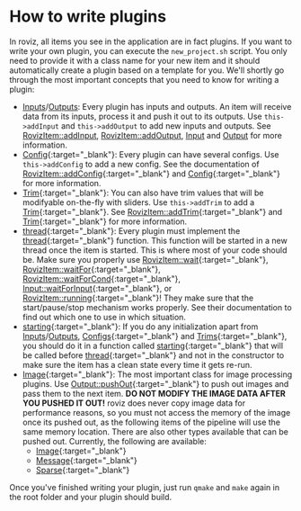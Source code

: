 ---
---

# How to write plugins

In roviz, all items you see in the application are in fact plugins. If you want to write your own plugin, you can execute the `new_project.sh` script. You only need to provide it with a class name for your new item and it should automatically create a plugin based on a template for you. We'll shortly go through the most important concepts that you need to know for writing a plugin:

 - [Inputs](https://shadowigor.github.io/roviz-docs/api/classInput)/[Outputs](https://shadowigor.github.io/roviz-docs/api/classOutput): Every plugin has inputs and outputs. An item will receive data from its inputs, process it and push it out to its outputs. Use `this->addInput` and `this->addOutput` to add new inputs and outputs. See [RovizItem::addInput](https://shadowigor.github.io/roviz-docs/api/classRovizItem.html#afcd27ad4355d3587146b151c4cb33316), [RovizItem::addOutput](https://shadowigor.github.io/roviz-docs/api/classRovizItem.html#ad03f1d6df2224dbc60de41a349e93120), [Input](https://shadowigor.github.io/roviz-docs/api/classInput) and [Output](https://shadowigor.github.io/roviz-docs/api/classOutput) for more information.
 - [Config](https://shadowigor.github.io/roviz-docs/api/classConfig.html){:target="_blank"}: Every plugin can have several configs. Use `this->addConfig` to add a new config. See the documentation of [RovizItem::addConfig](https://shadowigor.github.io/roviz-docs/api/classRovizItem.html#ab0fe5ae3fd158766638e240a32b6cf24){:target="_blank"} and [Config](https://shadowigor.github.io/roviz-docs/api/classConfig.html){:target="_blank"} for more information.
 - [Trim](https://shadowigor.github.io/roviz-docs/api/classTrim.html){:target="_blank"}: You can also have trim values that will be modifyable on-the-fly with sliders. Use `this->addTrim` to add a [Trim](https://shadowigor.github.io/roviz-docs/api/classTrim.html){:target="_blank"}. See [RovizItem::addTrim](https://shadowigor.github.io/roviz-docs/api/classRovizItem.html#a48d5019e8f6d844bb1ef044220a11579){:target="_blank"} and [Trim](https://shadowigor.github.io/roviz-docs/api/classTrim.html){:target="_blank"} for more information.
 - [thread](https://shadowigor.github.io/roviz-docs/api/classRovizItem.html#a1b918d10740f07c0fd4413613dc8d966){:target="_blank"}: Every plugin must implement the [thread](https://shadowigor.github.io/roviz-docs/api/classRovizItem.html#a1b918d10740f07c0fd4413613dc8d966){:target="_blank"} function. This function will be started in a new thread once the item is started. This is where most of your code should be. Make sure you properly use [RovizItem::wait](https://shadowigor.github.io/roviz-docs/api/classRovizItem.html#a304c79d6131a1a69bcda815da90116f4){:target="_blank"}, [RovizItem::waitFor](https://shadowigor.github.io/roviz-docs/api/classRovizItem.html#a5bfb83bc1a42c9b9b10047303558eff1){:target="_blank"}, [RovizItem::waitForCond](https://shadowigor.github.io/roviz-docs/api/classRovizItem.html#ac99aa127f4342884c1b258988f8b4f56){:target="_blank"}, [Input::waitForInput](https://shadowigor.github.io/roviz-docs/api/classInput.html#a6699337de72c8e63b5a104c795b3c0cb){:target="_blank"}, or [RovizItem::running](https://shadowigor.github.io/roviz-docs/api/classRovizItem.html#a4e183b49c423e0c0710ee9d0ad1a914d){:target="_blank"}! They make sure that the start/pause/stop mechanism works properly. See their documentation to find out which one to use in which situation.
 - [starting](https://shadowigor.github.io/roviz-docs/api/classRovizItem.html#a370512cfe690c6312731a229863d1eaf){:target="_blank"}: If you do any initialization apart from [Inputs](https://shadowigor.github.io/roviz-docs/api/classInput)/[Outputs](https://shadowigor.github.io/roviz-docs/api/classOutput), [Configs](https://shadowigor.github.io/roviz-docs/api/classConfig.html){:target="_blank"} and [Trims](https://shadowigor.github.io/roviz-docs/api/classTrim.html){:target="_blank"}, you should do it in a function called [starting](https://shadowigor.github.io/roviz-docs/api/classRovizItem.html#a370512cfe690c6312731a229863d1eaf){:target="_blank"} that will be called before [thread](https://shadowigor.github.io/roviz-docs/api/classRovizItem.html#a1b918d10740f07c0fd4413613dc8d966){:target="_blank"} and not in the constructor to make sure the item has a clean state every time it gets re-run.
 - [Image](https://shadowigor.github.io/roviz-docs/api/classImage.html){:target="_blank"}: The most important class for image processing plugins. Use [Output::pushOut](https://shadowigor.github.io/roviz-docs/api/classOutput.html#a3c79386c4c00167843c0530fb402b6c1){:target="_blank"} to push out images and pass them to the next item. **DO NOT MODIFY THE IMAGE DATA AFTER YOU PUSHED IT OUT!** roviz does never copy image data for performance reasons, so you must not access the memory of the image once its pushed out, as the following items of the pipeline will use the same memory location. There are also other types available that can be pushed out. Currently, the following are available:
   - [Image](https://shadowigor.github.io/roviz-docs/api/classImage.html){:target="_blank"}
   - [Message](https://shadowigor.github.io/roviz-docs/api/classMessage.html){:target="_blank"}
   - [Sparse](https://shadowigor.github.io/roviz-docs/api/classSparse.html){:target="_blank"}

Once you've finished writing your plugin, just run `qmake` and `make` again in the root folder and your plugin should build.
